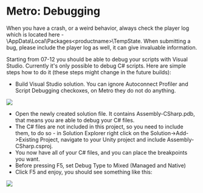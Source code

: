 Metro: Debugging
================


When you have a crash, or a weird behavior, always check the player log which is located here -  <user>\AppData\Local\Packages\<productname>\TempState. When submitting a bug, please include the player log as well, it can give invaluable information.

Starting from 07-12 you should be able to debug your scripts with Visual Studio. Currently it's only possible to debug C# scripts.
Here are simple steps how to do it (these steps might change in the future builds):

* Build Visual Studio solution. You can ignore Autoconnect Profiler and Script Debugging checkoxes, on Metro they do not do anything.

![](http://docwiki.hq.unity3d.com/uploads/Main/metro-debugging-editor.jpg)  

* Open the newly created solution file. It contains Assembly-CSharp.pdb, that means you are able to debug your C# files.
* The C# files are not included in this project, so you need to include them, to do so - in Solution Explorer right click on the Solution->Add->Existing Project, navigate to your Unity project and include Assembly-CSharp.csproj.
* You now have all of your C# files, and you can place the breakpoints you want.
* Before pressing F5, set Debug Type to Mixed (Managed and Native)
* Click F5 and enjoy, you should see something like this:

![](http://docwiki.hq.unity3d.com/uploads/Main/metro-debugging-vs.jpg)  
